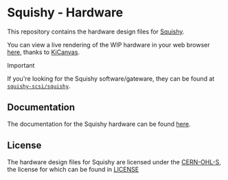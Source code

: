 # Squishy - Hardware

This repository contains the hardware design files for [Squishy](https://github.com/squishy-scsi/squishy).

You can view a live rendering of the WIP hardware in your web browser [here](https://kicanvas.org/?github=https://github.com/squishy-scsi/hardware/blob/main/boards/squishy/main-unit/squishy-main.kicad_pro), thanks to [KiCanvas](https://kicanvas.org/).

> [!IMPORTANT]
> If you're looking for the Squishy software/gateware, they can be found at [`squishy-scsi/squishy`](https://github.com/squishy-scsi/squishy).

## Documentation

The documentation for the Squishy hardware can be found [here](https://docs.scsi.moe/hardware/index.html).

## License

The hardware design files for Squishy are licensed under the [CERN-OHL-S](https://ohwr.org/cern_ohl_s_v2.txt), the license for which can be found in [LICENSE](./LICENSE)
